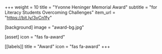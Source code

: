 +++
weight = 10
title = "Yvonne Heninger Memorial Award"
subtitle = "for Literacy Students Overcoming Challenges"
item_url = "https://bit.ly/3vCn1fy"

[background]
  image = "award-bg.jpg"

[asset]
  icon = "fas fa-award"

[[labels]]
  title = "Award"
  icon = "fas fa-award"
+++

